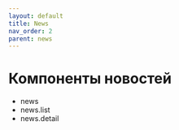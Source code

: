 ```yaml
---
layout: default
title: News
nav_order: 2
parent: news
---
```


# Компоненты новостей

- news
- news.list
- news.detail

